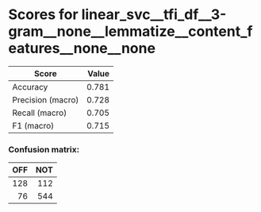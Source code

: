 # Scores for linear_svc__tfi_df__3-gram__none__lemmatize__content_features__none__none
|      Score      |Value|
|-----------------|----:|
|Accuracy         |0.781|
|Precision (macro)|0.728|
|Recall (macro)   |0.705|
|F1 (macro)       |0.715|

### Confusion matrix:
|OFF|NOT|
|--:|--:|
|128|112|
| 76|544|
